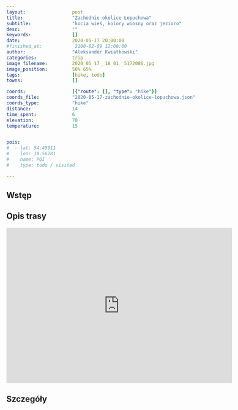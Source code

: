 ```yaml
---
layout:                 post
title:                  "Zachodnie okolice Łopuchowa"
subtitle:               "kocia wieś, kolory wiosny oraz jezioro"
desc:                   ""
keywords:               []
date:                   2020-05-17 20:00:00
#finished_at:            2100-02-09 12:00:00
author:                 "Aleksander Kwiatkowski"
categories:             trip
image_filename:         2020_05_17__18_01__5172086.jpg
image_position:         50% 65%
tags:                   [hike, todo]
towns:                  []

coords:                 [{"route": [], "type": "hike"}]
coords_file:            "2020-05-17-zachodnie-okolice-lopuchowa.json"
coords_type:            "hike"
distance:               14
time_spent:             6
elevation:              78
temperature:            15


pois:
#  - lat: 54.45911
#    lon: 18.56281
#    name: POI
#    type: todo / visited

---
```



## Wstęp

## Opis trasy

<iframe height='405' width='590' frameborder='0' allowtransparency='true' scrolling='no' src='https://www.strava.com/activities/3468521642/embed/321cc534e429137d7e4800fc59533ac1b3076a9b'></iframe>

## Szczegóły
